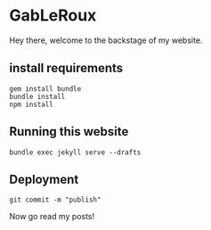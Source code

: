 # GabLeRoux

Hey there, welcome to the backstage of my website.

## install requirements

    gem install bundle
    bundle install
    npm install

## Running this website

    bundle exec jekyll serve --drafts

## Deployment

    git commit -m "publish"

Now go read my posts!
